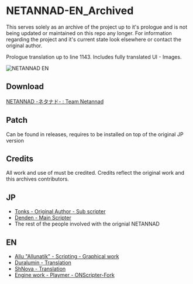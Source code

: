 # NETANNAD-EN_Archived

This serves solely as an archive of the project up to it's prologue and is not being updated or maintained on this repo any longer. For information regarding the project and it's current state look elsewhere or contact the original author.

Prologue translation up to line 1143. Includes fully translated UI - Images.

![NETANNAD EN](https://i.imgur.com/RgblV50.png)

## Download

[NETANNAD -ネタナド- : Team Netannad](https://archive.org/details/netannad)

## Patch
Can be found in releases, requires to be installed on top of the original JP version

## Credits

All work and use of must be credited.
Credits reflect the original work and this archives contributors.

## JP
- [Tonks - Original Author - Sub scripter](misskey.io/@tonks_smr)
- [Denden - Main Scripter](https://x.com/densuke_x)
- The rest of the people involved with the orignial NETANNAD

## EN
- [Allu "Allunatik" - Scripting - Graphical work](https://x.com/Allunatikk)
- [Duralumin - Translation](https://x.com/Samudesu)
- [ShNova - Translation](https://x.com/ShigetoKoko)
- [Engine work - Playmer - ONScripter-Fork](https://github.com/playmer/ONScripter-EN-Official)
